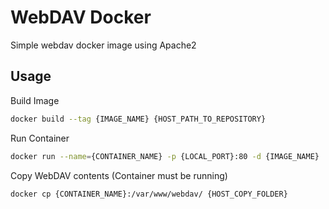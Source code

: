 # WebDAV Docker

Simple webdav docker image using Apache2

## Usage
Build Image
```sh
docker build --tag {IMAGE_NAME} {HOST_PATH_TO_REPOSITORY}
```
Run Container
```sh
docker run --name={CONTAINER_NAME} -p {LOCAL_PORT}:80 -d {IMAGE_NAME}
```
Copy WebDAV contents (Container must be running)
```sh
docker cp {CONTAINER_NAME}:/var/www/webdav/ {HOST_COPY_FOLDER}
```

